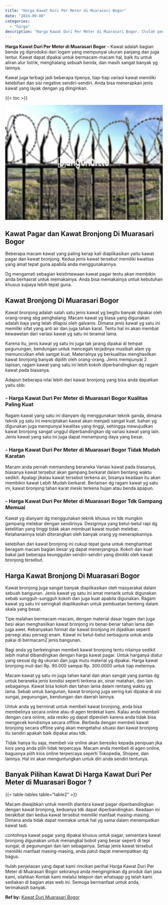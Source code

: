 ```yaml
---
title: "Harga Kawat Duri Per Meter di Muarasari Bogor"
date: "2024-09-08"
categories: 
  - "harga"
description: "Harga Kawat Duri Per Meter di Muarasari Bogor. Itulah penjelasan yang dapat kami rincikan perihal Harga Kawat Duri Per Meter di Muarasari Bogor sekiranya and..."
---
```


**Harga Kawat Duri Per Meter di Muarasari Bogor** – Kawat adalah bagian benda yg diproduksi dari logam yang mempunyai ukuran panjang dan juga lentur. Kawat dapat dipakai untuk bermacam-macam hal, baik itu untuk aliran alur listrik, menghalang sebuah benda, dan masih sangat banyak yg lainnya.

Kawat juga terbagi jadi beberapa tipenya, tiap-tiap variasi kawat memiliki kelebihan dan sisi negative sendiri-sendiri. Anda bisa menerapkan jenis kawat yang layak dengan yg diinginkan.

{{< toc >}}

![Harga Kawat Duri Per Meter di Muarasari Bogor](/images/jual-kawat-murah41.png)

## Kawat Pagar dan Kawat Bronjong Di Muarasari Bogor

Beberapa macam kawat yang paling kerap kali diaplikasikan yaitu kawat pagar dan kawat bronjong. Kedua jenis kawat tersebut memiliki kwalitas yang amat tepat guna apabila anda menggunakannya.

Dg mengamati sebagian keistimewaan kawat pagar tentu akan membikin anda berhasrat untuk memakainya. Anda bisa memakainya untuk kebutuhan khusus supaya lebih tepat guna.

## Kawat Bronjong Di Muarasari Bogor

Kawat bronjong adalah salah satu jenis kawat yg begitu banyak dipakai oleh orang-orang sbg penghalang. Macam kawat yg biasa yang digunakan adalah baja yang telah dilapisi oleh galvanis. Dimana jenis kawat yg satu ini memiliki sifat yang anti air dan juga tahan karat. Tentu hal ini akan membat kewawetan dari variasi kawat yg satu ini teramat lama.

Karena itu, jenis kawat yg satu ini juga tak jarang dipakai di tempat pegunungan, bendungan untuk mencegah terjadinya musibah alam yg memunculkan efek sangat kuat. Materialnya yg berkualitas menghasilkan kawat bronjong banyak dipilih oleh orang-orang. Jenis mempunyai 2 lapisan, ragam kawat yang satu ini lebih kokoh diperbandingkan dg ragam kawat pada biasanya.

Adapun beberapa nilai lebih dari kawat bronjong yang bisa anda dapatkan yaitu sbb:

### \- Harga Kawat Duri Per Meter di Muarasari Bogor Kualitas Paling Kuat

Ragam kawat yang satu ini dianyam dg menggunakan teknik ganda, dimana teknik yg satu ini menciptakan kawat akan menjadi sangat kuat. bahan yg digunakan juga mempunyai kwalitas yang tinggi, sehingga mewujudkan kawat bronjong sangat unggul diperbandingkan dg variasi kawat yang lain. Jenis kawat yang satu ini juga dapat menampung daya yang besar.

### \- Harga Kawat Duri Per Meter di Muarasari Bogor Tidak Mudah Karatan

Macam anda pernah memandang beraneka Variasi kawat pada biasanya, biasanya kawat tersebut akan gampang berkarat dalam bentang waktu sedikit. Apalagi jikalau kawat tersebut terkena air, bisanya keadaan itu akan membikin kawat Lebih Mudah berkarat. Berlainan dg ragam kawat yg satu ini, kawat bronjong tahan karat meski terkena hujan atau benda apapun.

### \- Harga Kawat Duri Per Meter di Muarasari Bogor Tdk Gampang Memuai

Kawat yg dianyam dg menggunakan teknik khusus ini tdk mungkin gampang melebar dengan sendirinya. Designnya yang betul-betul rapi dg ketelitian yang tinggi tidak akan membuat kawat mudah melebar. Ketahanannya telah diterangkan oleh banyak orang yg menerapkannya.

kelebihan dari kawat bronjong ini cukup tepat guna untuk menghambat beragam macam bagian besar yg dapat menerjangnya. Kokoh dan kuat bakal jadi beberapa keunggulan sendiri-sendiri yang dimiliki oleh kawat bronjong tersebut.

## Harga Kawat Bronjong Di Muarasari Bogor

Kawat bronjong juga sangat banyak diaplikasikan oleh masyarakat dalam sebuah bangunan. Jenis kawat yg satu ini amat menarik untuk digunakan sebab sungguh-sungguh kokoh dan juga kuat apabila digunakan. Ragam kawat yg satu ini seringkali diaplikasikan untuk pembuatan benteng dalam skala yang besar.

Tipe malahan bermacam-macam, dengan material dasar logam dan juga besi akan menghasilkan kawat bronjong ini benar-benar tahan lama dan juga awet. Kebanyakan format dar kawat bronjong ini dijadikan seperti persegi atau persegi enam. Kawat ini betul-betul serbaguna untuk anda pakai di bermacam2 jenis bangunan.

Bagi anda yg berkeinginan membeli kawat bronjong tentu nilainya sedikit lebih mahal dibandingkan dengan harga kawat pagar. Untuk harganya diatur yang sesuai dg dg ukuran dan juga mutu material yg dipakai. Harga kawat bronjong muli dari Rp. 90.000 sampai Rp. 300.0000 untuk tiap meternya.

Macam kawat yg satu ini juga tahan karat dan akan sangat yang pantas dg untuk beraneka jenis kondisi seperti terkena air, sinar matahari, dan lain sebagainya. Kawat bisa kokoh dan tahan lama dalam rentang waktu yg lama. Sebab untuk bangunan, kawat bronjong juga sering kali dipakai di sisi sungai, pegunungan, bendungan dan daerah lainnya.

Untuk anda yg berminat untuk membeli kawat bronjong, anda bisa membelinya secara online atau di agen terdekat kami. Kalau anda membeli dengan cara online, ada resiko yg dapat diperoleh karena anda tidak bisa mengecek kondisinya secara offline. Berbeda dengan membeli kawat bronjong secara offline yang akan mengetahui situasi dari kawat bronjong itu sendiri apakah baik dipakai atau tdk.

Tidak hanya itu saja, membeli via online akan beresiko kepada penipuan jika kios yang anda pilih tidak terpercaya. Macam anda membeli di agen online, bagusnya pilih kios online terpercaya seperti Tokopedia, Shopee, dan lainnya. Hal ini akan menguntungkan untuk diri anda sendiri tentunya.

## Banyak Pilihan Kawat Di Harga Kawat Duri Per Meter di Muarasari Bogor ?

{{< table-tables table="table2" >}}

Macam diwajibkan untuk memlih diantara kawat pagar diperbandingkan dengan kawat bronjong, keduanya tdk dapat diperbandingkan. Keadaan ini berakibat dari kedua kawat tersebut memiliki manfaat masing-masing. Dimana anda tidak dapat memakai untuk hal yg sama dalam menempatkan kawat tadi.

contohnya kawat pagar yang dipakai khusus untuk pagar, sementara kawat bronjong digunakan untuk menangkal bobot yang besar seperti di tepi sungai, di pegunungan dan lain sebagainya. Setiap jenis kawat tersebut memiliki manfaat masing-masing, anda patut dapat menempatkan dg bagus.

Itulah penjelasan yang dapat kami rincikan perihal Harga Kawat Duri Per Meter di Muarasari Bogor sekiranya anda menginginkan dg produk dan jasa kami, silahkan Kontak kami melalui telepon dan whatsapp yg telah kami sediakan di bagian atas web ini. Semoga bermanfaat untuk anda, terimakasih banyak.

**Ref by:** [Kawat Duri Muarasari Bogor](https://id.wikipedia.org/wiki/Kawat)
